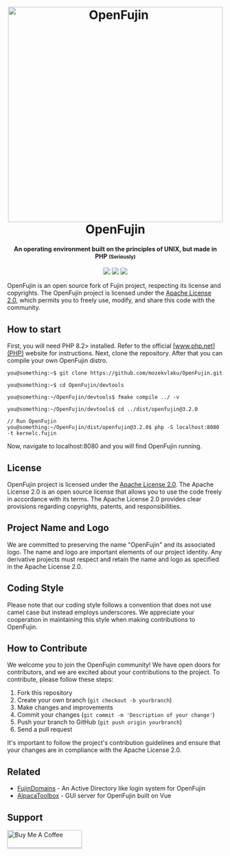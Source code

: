 
<h1 align="center">
  <br>
  <img src="./docs/OpenFujinLogoWithBorder.svg" alt="OpenFujin" width="500">
  <br>
  OpenFujin
  <br>
</h1>

<h4 align="center">An operating environment built on the principles of UNIX, but made in PHP <small>(Seriously)</small></h4>

<p align="center">
<img src="https://img.shields.io/badge/PHP-8.2-red">
<img src="https://img.shields.io/github/license/mozekvlaku/OpenFujin">
<img src="https://img.shields.io/github/languages/code-size/mozekvlaku/OpenFujin">
</p>




OpenFujin is an open source fork of Fujin project, respecting its license and copyrights. The OpenFujin project is licensed under the [Apache License 2.0](LICENSE), which permits you to freely use, modify, and share this code with the community.

## How to start

First, you will need PHP 8.2> installed. Refer to the official [www.php.net](PHP) website for instructions. Next, clone the repository. After that you can compile your own OpenFujin distro.

```console
you@something:~$ git clone https://github.com/mozekvlaku/OpenFujin.git

you@something:~$ cd OpenFujin/devtools

you@something:~/OpenFujin/devtools$ fmake compile ../ -v

you@something:~/OpenFujin/devtools$ cd ../dist/openfujin@3.2.0

// Run OpenFujin
you@something:~/OpenFujin/dist/openfujin@3.2.0$ php -S localhost:8080 -t kernelc.fujin
```

Now, navigate to localhost:8080 and you will find OpenFujin running.

## License

OpenFujin project is licensed under the [Apache License 2.0](LICENSE). The Apache License 2.0 is an open source license that allows you to use the code freely in accordance with its terms. The Apache License 2.0 provides clear provisions regarding copyrights, patents, and responsibilities.

## Project Name and Logo

We are committed to preserving the name "OpenFujin" and its associated logo. The name and logo are important elements of our project identity. Any derivative projects must respect and retain the name and logo as specified in the Apache License 2.0.

## Coding Style

Please note that our coding style follows a convention that does not use camel case but instead employs underscores. We appreciate your cooperation in maintaining this style when making contributions to OpenFujin.

## How to Contribute

We welcome you to join the OpenFujin community! We have open doors for contributors, and we are excited about your contributions to the project. To contribute, please follow these steps:

1. Fork this repository
2. Create your own branch (`git checkout -b yourbranch`)
3. Make changes and improvements
4. Commit your changes (`git commit -m 'Description of your change'`)
5. Push your branch to GitHub (`git push origin yourbranch`)
6. Send a pull request

It's important to follow the project's contribution guidelines and ensure that your changes are in compliance with the Apache License 2.0.


## Related

- [FujinDomains](https://github.com/mozekvlaku/FujinDomains) - An Active Directory like login system for OpenFujin
- [AlpacaToolbox](https://github.com/mozekvlaku/Alpaca) - GUI server for OpenFujin built on Vue

## Support

<a href="https://www.buymeacoffee.com/namulnae" target="_blank"><img src="https://www.buymeacoffee.com/assets/img/custom_images/purple_img.png" alt="Buy Me A Coffee" style="height: 41px !important;width: 174px !important;box-shadow: 0px 3px 2px 0px rgba(190, 190, 190, 0.5) !important;-webkit-box-shadow: 0px 3px 2px 0px rgba(190, 190, 190, 0.5) !important;" ></a>


